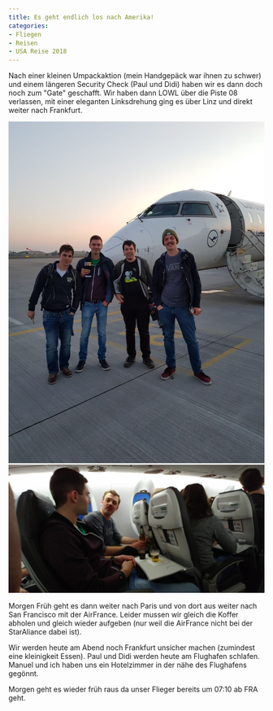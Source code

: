 ```yaml
---
title: Es geht endlich los nach Amerika!
categories:
- Fliegen
- Reisen
- USA Reise 2018
---
```


Nach einer kleinen Umpackaktion (mein Handgepäck war ihnen zu schwer) und einem längeren Security Check (Paul und Didi) haben wir es dann doch noch zum "Gate" geschafft.
Wir haben dann LOWL über die Piste 08 verlassen, mit einer eleganten Linksdrehung ging es über Linz und direkt weiter nach Frankfurt.

![IMG-20180324-WA0016.jpg](/assets/images/IMG-20180324-WA0016.jpg)
![20180324_190155.jpg](/assets/images/20180324_190155.jpg)

Morgen Früh geht es dann weiter nach Paris und von dort aus weiter nach San Francisco mit der AirFrance. Leider mussen wir gleich die Koffer abholen und gleich wieder aufgeben (nur weil die AirFrance nicht bei der StarAliance dabei ist).

Wir werden heute am Abend noch Frankfurt unsicher machen (zumindest eine kleinigkeit Essen). Paul und Didi werden heute am Flughafen schlafen. Manuel und ich haben uns ein Hotelzimmer in der nähe des Flughafens gegönnt.

Morgen geht es wieder früh raus da unser Flieger bereits um 07:10 ab FRA geht.
